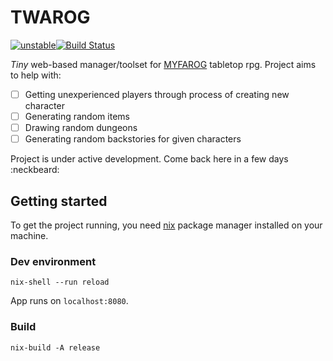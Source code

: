 # TWAROG

[![unstable](http://badges.github.io/stability-badges/dist/unstable.svg)](http://github.com/badges/stability-badges)[![Build Status](https://travis-ci.org/rszczers/Twarog.svg?branch=master)](https://travis-ci.org/rszczers/Twarog)

*Tiny* web-based manager/toolset for [MYFAROG](https://myfarog.org/) tabletop rpg. Project aims to help with:

- [ ] Getting unexperienced players through process of creating new character
- [ ] Generating random items
- [ ] Drawing random dungeons
- [ ] Generating random backstories for given characters

Project is under active development. Come back here in a few days :neckbeard:

## Getting started

To get the project running, you need [nix](https://nixos.org/nix/) package manager installed on your machine.

### Dev environment

```
nix-shell --run reload
```

App runs on `localhost:8080`.

### Build

```
nix-build -A release
```
